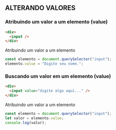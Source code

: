 ## ALTERANDO VALORES

### Atribuindo um valor a um elemento (value)

```html
<div>
  <input />
</div>
```

Atribuindo um valor a um elemento

```js
const elemento = document.querySelector("input");
elemento.value = "Digite seu nome.";
```

### Buscando um valor em um elemento (value)

```html
<div>
  <input value="digite algo aqui..." />
</div>
```

Atribuindo um valor a um elemento

```js
const elemento = document.querySelector("input");
let valor = elemento.value;
console.log(valor);
```
